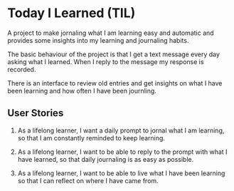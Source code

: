 # Today I Learned (TIL)

A project to make jornaling what I am learning easy and automatic and provides some insights into my learning and journaling habits. 

The basic behaviour of the project is that I get a text message every day asking what I learned. When I reply to the message my response is recorded.

There is an interface to review old entries and get insights on what I have been learning and how often I have been journling. 

## User Stories

1. As a lifelong learner, I want a daily prompt to jornal what I am learning, so that I am constantly reminded to keep learning.

2. As a lifelong learner, I want to be able to reply to the prompt with what I have learned, so that daily journaling is as easy as possible.

3. As a lifelong learner, I want to be able to live what I have been learning so that I can reflect on where I have came from.
